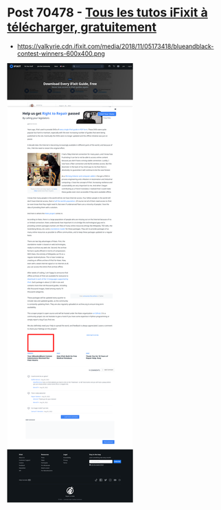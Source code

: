 # Post 70478 - [Tous les tutos iFixit à télécharger, gratuitement](https://www.ifixit.com/News/70478/tous-les-tutos-ifixit-a-telecharger-gratuitement)

- https://valkyrie.cdn.ifixit.com/media/2018/11/05173418/blueandblack-contest-winners-600x400.png

![screencap](screenshots/b0fcfbf6-60e6-47d7-b19f-3db13f791e5f.png)
